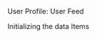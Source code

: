 User Profile: User Feed
<snippet id='userprofile-user-feed-html'/>

Initializing the data Items
<snippet id='userprofile-user-feed-code'/>